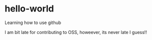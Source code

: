 # hello-world
Learning how to use github

I am bit late for contributing to OSS, howeever, its never late I guess!!
